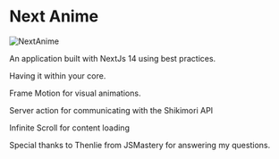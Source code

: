 # Next Anime

![NextAnime](https://imgur.com/4Te8rF4.png)

An application built with NextJs 14 using best practices.

Having it within your core.

Frame Motion for visual animations.

Server action for communicating with the Shikimori API

Infinite Scroll for content loading

Special thanks to Thenlie from JSMastery for answering my questions.

